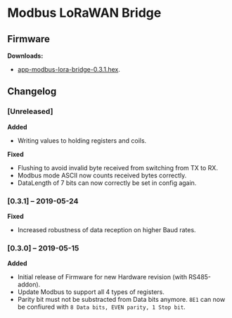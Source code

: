 # Modbus LoRaWAN Bridge

## Firmware

**Downloads:**

* [app-modbus-lora-bridge-0.3.1.hex](firmware/app-modbus-lora-bridge-0.3.1.hex).

## Changelog

### [Unreleased]
**Added**

* Writing values to holding registers and coils.

**Fixed**

* Flushing to avoid invalid byte received from switching from TX to RX.
* Modbus mode ASCII now counts received bytes correctly.
* DataLength of 7 bits can now correctly be set in config again.

### [0.3.1] &ndash; 2019-05-24
**Fixed**

* Increased robustness of data reception on higher Baud rates.
  
### [0.3.0] &ndash; 2019-05-15
**Added**

* Initial release of Firmware for new Hardware revision (with RS485-addon).
* Update Modbus to support all 4 types of registers.
* Parity bit must not be substracted from Data bits anymore. `8E1` can now be confiured with `8 Data bits, EVEN parity, 1 Stop bit`.

